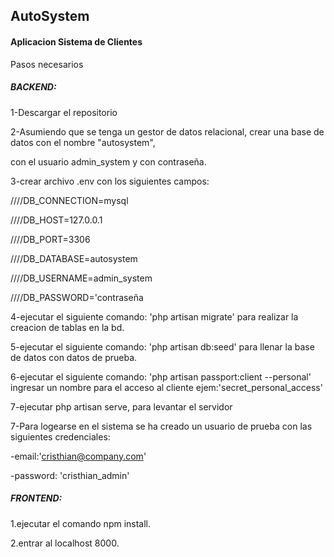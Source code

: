 
## AutoSystem
<h4>Aplicacion Sistema de Clientes</h4>
Pasos necesarios

<h5>BACKEND:</h5>

<p>
1-Descargar el repositorio

2-Asumiendo que se tenga un gestor de datos relacional, crear una base de datos con el nombre "autosystem",

 con el usuario admin_system y con contraseña.
 
3-crear archivo .env con los siguientes campos:

////DB_CONNECTION=mysql

////DB_HOST=127.0.0.1

////DB_PORT=3306

////DB_DATABASE=autosystem

////DB_USERNAME=admin_system

////DB_PASSWORD='contraseña

4-ejecutar el siguiente comando: 'php artisan migrate' para realizar la creacion de tablas en la bd.

5-ejecutar el siguiente comando: 'php artisan db:seed' para llenar la base de datos con datos de prueba.

6-ejecutar el siguiente comando: 'php artisan passport:client --personal' ingresar un nombre para el acceso al cliente ejem:'secret_personal_access'  

7-ejecutar php artisan serve, para levantar el servidor

7-Para logearse en el sistema se ha creado un usuario de prueba con las siguientes credenciales:

  -email:'cristhian@company.com' 
  
  -password: 'cristhian_admin'
  
</p>
<h5>FRONTEND:</h5>

1.ejecutar el comando npm install.

2.entrar al localhost 8000.


